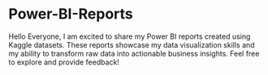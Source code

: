 # Power-BI-Reports
Hello Everyone,  I am excited to share my Power BI reports created using Kaggle datasets. These reports showcase my data visualization skills and my ability to transform raw data into actionable business insights. Feel free to explore and provide feedback!
